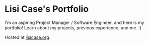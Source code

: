 # Lisi Case's Portfolio

I'm an aspiring Project Manager / Software Engineer, and here is my portfolio!
Learn about my projects, previous experience, and me. :)

Hosted at [lisicase.org](https://lisicase.org).
